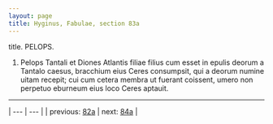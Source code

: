 ```yaml
---
layout: page
title: Hyginus, Fabulae, section 83a
---
```


title. PELOPS.



1. Pelops Tantali et Diones Atlantis filiae filius cum esset in epulis deorum a Tantalo caesus, bracchium eius Ceres consumpsit, qui a deorum numine uitam recepit; cui cum cetera membra ut fuerant coissent, umero non perpetuo eburneum eius loco Ceres aptauit.



---

| --- | --- |
| previous: [82a](../82a/) | next: [84a](../84a/) |